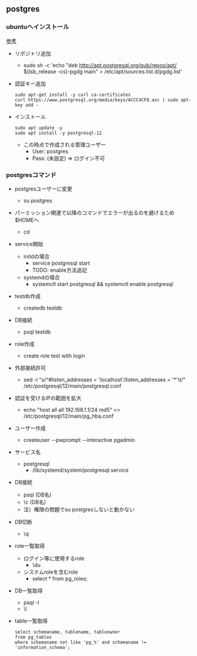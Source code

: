 ## postgres

### ubuntuへインストール

[参考](https://symfoware.blog.fc2.com/blog-entry-2405.html)

* リポジトリ追加
  * sudo sh -c 'echo "deb http://apt.postgresql.org/pub/repos/apt/ $(lsb_release -cs)-pgdg main" > /etc/apt/sources.list.d/pgdg.list'
* 認証キー追加

  ```
  sudo apt-get install -y curl ca-certificates
  curl https://www.postgresql.org/media/keys/ACCC4CF8.asc | sudo apt-key add -
  ```
* インストール

  ```
  sudo apt update -y
  sudo apt install -y postgresql-12
  ```
  * この時点で作成される管理ユーザー
    * User: postgres
    * Pass: (未設定) => ログイン不可

### postgresコマンド

* postgresユーザーに変更
  * su postgres
* パーミッション関連で以降のコマンドでエラーが出るのを避けるため$HOMEへ
  * cd
* service開始
  * initdの場合
    * service postgresql start
    * TODO: enable方法追記
  * systemdの場合
    * systemctl start postgresql && systemctl enable postgresql 
* testdb作成
  * createdb testdb
* DB接続
  * psql testdb
* role作成
  * create role test with login
* 外部接続許可
  * sed -i "s/^#listen_addresses = 'localhost'/listen_addresses = '*'\t/" /etc/postgresql/12/main/postgresql.conf
* 認証を受けるIPの範囲を拡大
  * echo "host    all             all             192.168.1.1/24          md5" >> /etc/postgresql/12/main/pg_hba.conf
* ユーザー作成
  * createuser --pwprompt --interactive pgadmin
* サービス名
  * postgresql
    * /lib/systemd/system/postgresql.service
* DB接続
  * psql (DB名)
  * \c (DB名)
  * 注）権限の問題でsu postgresしないと動かない
* DB切断
  * \q
* role一覧取得
  * ログイン等に使用するrole
    * \du
  * システムroleを含むrole
    * select * from pg_roles;
* DB一覧取得
  * psql -l
  * \l
* table一覧取得
  
  ```
  select schemaname, tablename, tableowner 
  from pg_tables 
  where schemaname not like 'pg_%' and schemaname != 'information_schema';
  ```